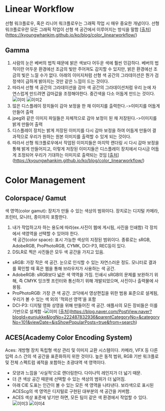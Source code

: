 # Linear Workflow
선형 워크플로우, 혹은 리니어 워크플로우는 그래픽 작업 시 매우 중요한 개념이다. 선형 워크플로우란 모든 그래픽 작업이 선형 색 공간에서 이루어지는 방식을 말함
[[출처](https://kyoungwhankim.github.io/ko/blog/color_linearworkflow/)](https://kyoungwhankim.github.io/ko/blog/color_linearworkflow/)

## Gamma
1. 사람의 눈은 베버의 법칙 때문에 밝은 색보다 어두운 색에 훨씬 민감하다. 베버의 법칙이란 어두운 환경에선 조금의 빛만 주어져도 감지할 수 있지만, 밝은 환경에선 조금의 빛은 느낄 수가 없다. 아래의 이미지처럼 선형 색 공간의 그라데이션은 뭔가 검정색이 급하게 밝아지는 것만 같은 느낌이 드는 것이다.    
2. 따라서 선형 색 공간의 그라데이션을 감마 색 공간의 그라데이션처럼 우리 눈에 자연스럽게 만드려면 감마값을 조정해야한다. 중간색을 다소 어둡게 만드는 것이다.   
![이미](https://user-images.githubusercontent.com/60923302/118788622-ecc46600-b8ce-11eb-843c-c985eb6be98e.png)
![이미2](https://user-images.githubusercontent.com/60923302/118791046-4b8adf00-b8d1-11eb-9356-6708af7bb7da.png)
3. 많은 디스플레이 장치들이 감마 보정을 한 채 이미지를 출력한다.->이미지를 어둡게 만들어 출력   
4. jpeg와 같은 이미지 파일들은 자체적으로 감마 보정이 된 채 저장된다.->이미지를 밝게 만들어 출력   
5. 디스플레이 장치는 밝게 저장된 이미지를 다시 감마 보정을 하여 어둡게 만들어 결과적으로 우리가 원하는 원본 이미지를 출력할 수 있게 되는 것이다.   
6. 따라서 선형 워크플로우에서 작업된 이미지들은 마지막 랜더링 시 다시 감마 보정을 통해 밝게 만들어지고, 이렇게 저장된 이미지들은 디스플레이 장치에서 다시금 어둡게 조정되어 우리가 기대하는 이미지로 출력되는 것임
 [[출처](https://kyoungwhankim.github.io/ko/blog/color_linearworkflow/)](https://kyoungwhankim.github.io/ko/blog/color_linearworkflow/)
# Color Management
## Colorspace/ Gamut
색 영역(color gamut): 장치가 만들 수 있는 색상의 범위이다. 장치로는 디지털 카메라, 프린터, 모니터, 종이까지 포함한다.   
1. 내가 작업하고자 하는 용도에 따라(ex.사진이 웹에 게시됨, 사진을 인쇄함) 각 장치에서 색영역을 선택할 수 있어야 한다.   
색 공간(color space): 표시 가능한 색상의 지정된 범위이다. 종류로는 sRGB, AdobeRGB, ProPhotoRGB, CYMK, DCI-P3, REC등이 있다.    
1. DSLR로 찍은 사진들은 모두 색 공간을 가지고 있음.   
- sRGB: 가장 작은 색 공간. 눈으로 인식할 수 있는 자연스러운 정도. 모니터로 결과를 확인할 때 혹은 웹을 통해 브라우저가 사용하는 색 공간.   
- AdobeRGB: sRGB보다 넓은 색 역역을 가짐. 인쇄시 sRGB의 문제를 보완하기 위해, 즉 CMYK 잉크젯 프린터와 통신하기 위해 개발되었으며, 사진이나 출력물에 사용됨.   
- ProPhotoRGB: 가장 큰 색 공간. 코닥에서 영상편집을 위한 범용 표준으로 설계됨, 우리가 볼 수 있는 색 외의 '적외선 영역'을 포함   
- DCI-P3: 디지털 영화 상영을 위해 만들어진 색 공간. 애플사의 모든 장비들은 이를 기반으로 설계함
-![이미](https://mblogthumb-phinf.pstatic.net/MjAxOTEyMTFfOTgg/MDAxNTc2MDYxMzgwNjQy.ZwYRcSRobeYZ9i958T18i9Hm0ATe0VQQBx5gFXXrprcg.H-rvVkh0iNKbMssPiupNOiuu8Wq_X7dyUsRz2gwfK9Ug.JPEG.zcomit/1.jpg?type=w800)
[[출처](https://blog.naver.com/PostView.naver?blogId=eunjukke&logNo=222487832936&parentCategoryNo=&categoryNo=101&viewDate=&isShowPopularPosts=true&from=search)](https://blog.naver.com/PostView.naver?blogId=eunjukke&logNo=222487832936&parentCategoryNo=&categoryNo=101&viewDate=&isShowPopularPosts=true&from=search)
## ACES(Academy Color Encoding System)
Aces: 개방형 장치 독립형 색상 관리 및 이미지 교환 시스템이다. 카메라, VFX 등 다른 입력 소스 간의 색 공간을 표준화하지 위한 것이다. 높은 동적 범위, RGB 기반 워크플로 및 전체 스펙트럼 궤적을 포함하는 초광대역 색 영역이다. 
- 모양과 느낌을 '사실적'으로 랜더링한다. 다이나믹 레인지가 더 넓기 때문.   
- 더 큰 색상 공간 때문에 선택할 수 있는 색상의 범위가 더 넓어짐.   
- 아래 CIE 도표는 인간이 볼 수 있는 모든 색 영역을 나타낸다. 보라색으로 표시된 ACEScg의 색 영역은 디지털로 구현된 대부분의 색 공간을 커버함.   
- ACES 색상 표준에 넣기만 하면, 모든 팀이 같은 색 환경에서 작업할 수 있다.
![이미3](https://img1.daumcdn.net/thumb/R1280x0/?scode=mtistory2&fname=https%3A%2F%2Fblog.kakaocdn.net%2Fdn%2FcBZab9%2FbtqMcSJ5bmh%2F460KBEtghE18trgU1TaLBk%2Fimg.png)
![이미4](https://img1.daumcdn.net/thumb/R1280x0/?scode=mtistory2&fname=https%3A%2F%2Fblog.kakaocdn.net%2Fdn%2Fb6CoMe%2FbtqMi0MGc64%2F0MuO1vvO1lVBJHUlEUBC90%2Fimg.png)

